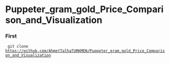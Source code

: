 # Puppeter_gram_gold_Price_Comparison_and_Visualization

### First 
<Code> git clone https://github.com/AhmetTalhaTURKMEN/Puppeter_gram_gold_Price_Comparison_and_Visualization </Code>
